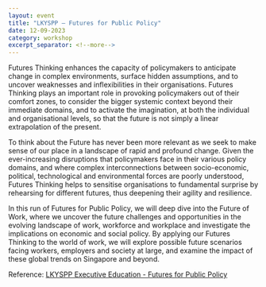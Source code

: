 ```yaml
---
layout: event
title: "LKYSPP — Futures for Public Policy"
date: 12-09-2023
category: workshop
excerpt_separator: <!--more-->
---
```


Futures Thinking enhances the capacity of policymakers to anticipate change in complex environments, surface hidden assumptions, and to uncover weaknesses and inflexibilities in their organisations. Futures Thinking plays an important role in provoking policymakers out of their comfort zones, to consider the bigger systemic context beyond their immediate domains, and to activate the imagination, at both the individual and organisational levels, so that the future is not simply a linear extrapolation of the present.

To think about the Future has never been more relevant as we seek to make sense of our place in a landscape of rapid and profound change. Given the ever-increasing disruptions that policymakers face in their various policy domains, and where complex interconnections between socio-economic, political, technological and environmental forces are poorly understood, Futures Thinking helps to sensitise organisations to fundamental surprise by rehearsing for different futures, thus deepening their agility and resilience.

In this run of Futures for Public Policy, we will deep dive into the Future of Work, where we uncover the future challenges and opportunities in the evolving landscape of work, workforce and workplace and investigate the implications on economic and social policy. By applying our Futures Thinking to the world of work, we will explore possible future scenarios facing workers, employers and society at large, and examine the impact of these global trends on Singapore and beyond.

<!--more-->

Reference: [LKYSPP Executive Education - Futures for Public Policy](https://lkyspp.nus.edu.sg/executive-education/programmes/futures-for-public-policy/)
